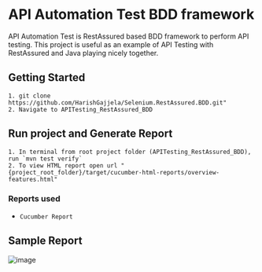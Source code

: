 # API Automation Test BDD framework
API Automation Test is RestAssured based BDD framework to perform API testing. This project is useful as an example of API Testing with RestAssured and Java playing nicely together.

## Getting Started
```
1. git clone https://github.com/HarishGajjela/Selenium.RestAssured.BDD.git"
2. Navigate to APITesting_RestAssured_BDD
```

## Run project and Generate Report
```
1. In terminal from root project folder (APITesting_RestAssured_BDD), run `mvn test verify`
2. To view HTML report open url "{project_root_folder}/target/cucumber-html-reports/overview-features.html"
```

### Reports used
- `Cucumber Report`

## Sample Report
![image](https://user-images.githubusercontent.com/65847528/97099111-258abc80-16ab-11eb-813d-267afa9e4535.png)
